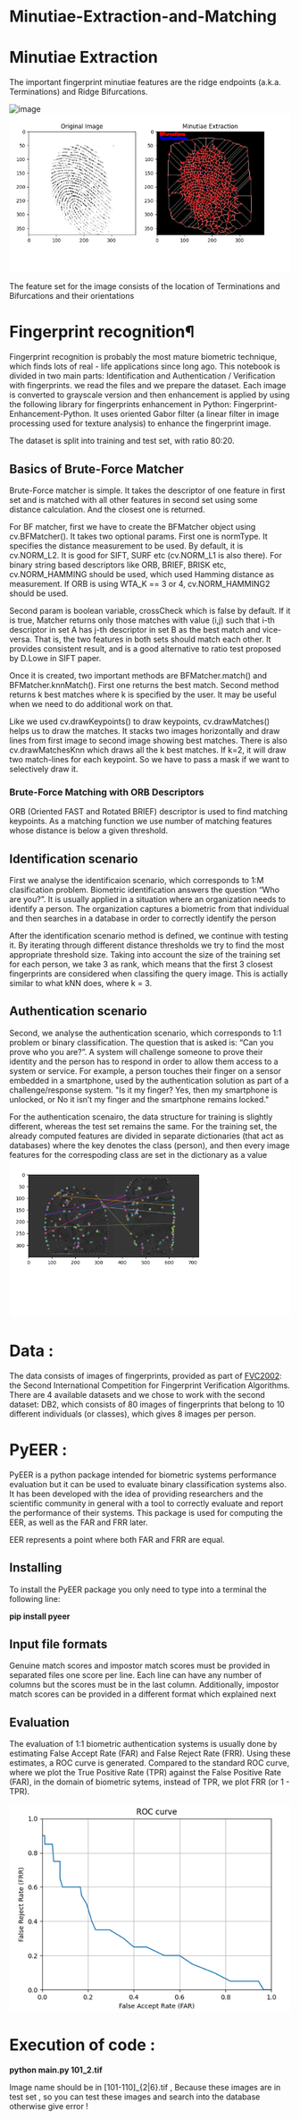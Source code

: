 # Minutiae-Extraction-and-Matching

# Minutiae Extraction
The important fingerprint minutiae features are the ridge endpoints (a.k.a. Terminations) and Ridge Bifurcations.

![image](https://user-images.githubusercontent.com/13918778/35665327-9ddbd220-06da-11e8-8fa9-1f5444ee2036.png)
![image](https://github.com/YogeshMoun/Minutiae-Extraction-and-Matching/blob/main/result/minutiae_1.png)

The feature set for the image consists of the location of Terminations and Bifurcations and their orientations

# Fingerprint recognition¶
Fingerprint recognition is probably the most mature biometric technique, which finds lots of real - life applications since long ago. This notebook is divided in two main parts: Identification and Authentication / Verification with fingerprints.
we read the files and we prepare the dataset. Each image is converted to grayscale version and then enhancement is applied by using the following library for fingerprints enhancement in Python: Fingerprint-Enhancement-Python. It uses oriented Gabor filter (a linear filter in image processing used for texture analysis) to enhance the fingerprint image.

The dataset is split into training and test set, with ratio 80:20.
## Basics of Brute-Force Matcher
Brute-Force matcher is simple. It takes the descriptor of one feature in first set and is matched with all other features in second set using some distance calculation. And the closest one is returned.

For BF matcher, first we have to create the BFMatcher object using cv.BFMatcher(). It takes two optional params. First one is normType. It specifies the distance measurement to be used. By default, it is cv.NORM_L2. It is good for SIFT, SURF etc (cv.NORM_L1 is also there). For binary string based descriptors like ORB, BRIEF, BRISK etc, cv.NORM_HAMMING should be used, which used Hamming distance as measurement. If ORB is using WTA_K == 3 or 4, cv.NORM_HAMMING2 should be used.

Second param is boolean variable, crossCheck which is false by default. If it is true, Matcher returns only those matches with value (i,j) such that i-th descriptor in set A has j-th descriptor in set B as the best match and vice-versa. That is, the two features in both sets should match each other. It provides consistent result, and is a good alternative to ratio test proposed by D.Lowe in SIFT paper.

Once it is created, two important methods are BFMatcher.match() and BFMatcher.knnMatch(). First one returns the best match. Second method returns k best matches where k is specified by the user. It may be useful when we need to do additional work on that.

Like we used cv.drawKeypoints() to draw keypoints, cv.drawMatches() helps us to draw the matches. It stacks two images horizontally and draw lines from first image to second image showing best matches. There is also cv.drawMatchesKnn which draws all the k best matches. If k=2, it will draw two match-lines for each keypoint. So we have to pass a mask if we want to selectively draw it.

### Brute-Force Matching with ORB Descriptors
ORB (Oriented FAST and Rotated BRIEF) descriptor is used to find matching keypoints. As a matching function we use number of matching features whose distance is below a given threshold.
## Identification scenario
First we analyse the identificaion scenario, which corresponds to 1:M clasification problem. Biometric identification answers the question “Who are you?”. It is usually applied in a situation where an organization needs to identify a person. The organization captures a biometric from that individual and then searches in a database in order to correctly identify the person

After the identification scenario method is defined, we continue with testing it. By iterating through different distance thresholds we try to find the most appropriate threshold size. Taking into account the size of the training set for each person, we take 3 as rank, which means that the first 3 closest fingerprints are considered when classifing the query image. This is actially similar to what kNN does, where k = 3.

## Authentication scenario
Second, we analyse the authentication scenario, which corresponds to 1:1 problem or binary classification. The question that is asked is: “Can you prove who you are?”. A system will challenge someone to prove their identity and the person has to respond in order to allow them access to a system or service. For example, a person touches their finger on a sensor embedded in a smartphone, used by the authentication solution as part of a challenge/response system. "Is it my finger? Yes, then my smartphone is unlocked, or No it isn’t my finger and the smartphone remains locked."

For the authentication scenairo, the data structure for training is slightly different, whereas the test set remains the same. For the training set, the already computed features are divided in separate dictionaries (that act as databases) where the key denotes the class (person), and then every image features for the correspoding class are set in the dictionary as a value
![image](https://github.com/YogeshMoun/Minutiae-Extraction-and-Matching/blob/main/result/matched_1.png)

# Data :
The data consists of images of fingerprints, provided as part of [FVC2002](http://bias.csr.unibo.it/fvc2002/download.asp): the Second International Competition for Fingerprint Verification Algorithms. There are 4 available datasets and we chose to work with the second dataset: DB2, which consists of 80 images of fingerprints that belong to 10 different individuals (or classes), which gives 8 images per person.
# PyEER :
PyEER is a python package intended for biometric systems performance evaluation but it can be used to evaluate binary classification systems also. It has been developed with the idea of providing researchers and the scientific community in general with a tool to correctly evaluate and report the performance of their systems.
This package is used for computing the EER, as well as the FAR and FRR later.

EER represents a point where both FAR and FRR are equal.
## Installing
To install the PyEER package you only need to type into a terminal the following line:

**pip install pyeer**
## Input file formats
Genuine match scores and impostor match scores must be provided in separated files one score per line. Each line can have any number of columns but the scores must be in the last column. Additionally, impostor match scores can be provided in a different format which explained next
## Evaluation
The evaluation of 1:1 biometric authentication systems is usually done by estimating False Accept Rate (FAR) and False Reject Rate (FRR). Using these estimates, a ROC curve is generated. Compared to the standard ROC curve, where we plot the True Positive Rate (TPR) against the False Positive Rate (FAR), in the domain of biometric sytems, instead of TPR, we plot FRR (or 1 - TPR).

![image](https://github.com/YogeshMoun/Minutiae-Extraction-and-Matching/blob/main/result/roc_1.png)

# Execution of code :
**python main.py 101_2.tif**

Image name should be in [101-110]_{2|6}.tif , Because these images are in test set , so you can test these images and search into the database otherwise give error !
